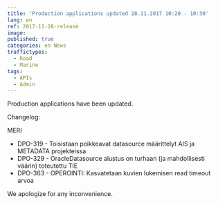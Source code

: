 ```yaml
---
title: 'Production applications updated 28.11.2017 10:20 - 10:30'
lang: en
ref: 2017-11-28-release
image: 
published: true
categories: en News
traffictypes:
  - Road
  - Marine
tags:
  - APIs
  - Admin
---
```


Production applications have been updated.

Changelog:

MERI
- DPO-319 - Toisistaan poikkeavat datasource määrittelyt AIS ja METADATA projekteissa
- DPO-329 - OracleDatasource alustus on turhaan (ja mahdollisesti väärin) toteutettu
TIE
- DPO-363 - OPEROINTI: Kasvatetaan kuvien lukemisen read timeout arvoa

We apologize for any inconvenience.
